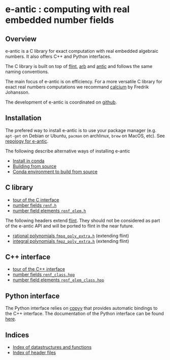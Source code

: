 # e-antic : computing with real embedded number fields

## Overview

e-antic is a C library for exact computation with real embedded algebraic
numbers. It also offers C++ and Python interfaces.

The C library is built on top of [flint](https://flintlib.org/),
[arb](https://fredrikj.net/arb/) and [antic](https://github.com/wbhart/antic)
and follows the same naming conventions.

The main focus of e-antic is on efficiency. For a more versatile C
library for exact real numbers computations we recommand
[calcium](https://fredrikj.net/calcium/) by Fredrik Johansson.

The development of e-antic is coordinated on [github](https://github.com/flatsurf/e-antic).

## Installation

The prefered way to install e-antic is to use your package manager (e.g.
`apt-get` on Debian or Ubuntu, `pacman` on archlinux, `brew` on MacOS, etc).
See [repology for e-antic](https://repology.org/project/e-antic/packages).

The following describe alternative ways of installing e-antic

* [Install in conda](install_in_conda.md)
* [Building from source](build.md)
* [Conda environment to build from source](build_in_conda.md)

## C library

* [tour of the C interface](overview_c)
* [number fields `renf.h`](doc_renf_h)
* [number field elements `renf_elem.h`](doc_renf_elem_h)

The following headers extend [flint](http://flintlib.org/). They should not
be considered as part of the e-antic API and will be ported to flint in the
near future.

* [rational polynomials `fmpq_poly_extra.h`](libeantic/doc_fmpq_poly_extra) (extending flint)
* [integral polynomials `fmpz_poly_extra.h`](libeantic/doc_fmpz_poly_extra) (extending flint)

## C++ interface

* [tour of the C++ interface](overview_cxx.md)
* [number fields `renf_class.hpp`](doc_renf_class_hpp)
* [number field elements `renf_elem_class.hpp`](doc_renf_elem_class_hpp)

## Python interface

The Python interface relies on [cppyy](https://cppyy.readthedocs.io/en/latest/)
that provides automatic bindings to the C++ interface. The documentation of the
Python interface can be found [here](/pyeantic).

## Indices

* [Index of datastructures and functions](libeantic/standardese_entities)
* [Index of header files](libeantic/standardese_files)
